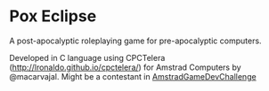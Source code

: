 # Pox Eclipse

A post-apocalyptic roleplaying game for pre-apocalyptic computers.

Developed in C language using CPCTelera (http://lronaldo.github.io/cpctelera/) for Amstrad Computers by @macarvajal.
Might be a contestant in  [AmstradGameDevChallenge](https://github.com/AmstradGameDevChallenge/)


